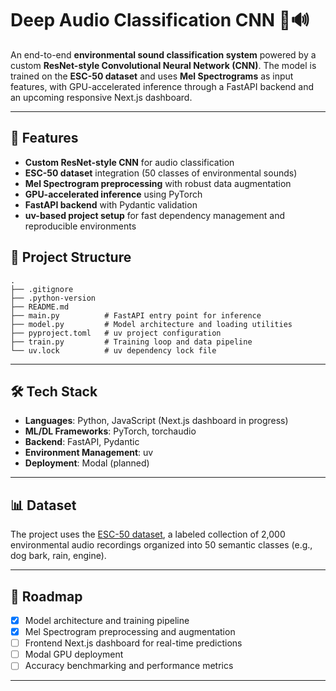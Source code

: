 # Deep Audio Classification CNN 🎵🔊

An end-to-end **environmental sound classification system** powered by a custom **ResNet-style Convolutional Neural Network (CNN)**. The model is trained on the **ESC-50 dataset** and uses **Mel Spectrograms** as input features, with GPU-accelerated inference through a FastAPI backend and an upcoming responsive Next.js dashboard.

---

## 🚀 Features
- **Custom ResNet-style CNN** for audio classification  
- **ESC-50 dataset** integration (50 classes of environmental sounds)  
- **Mel Spectrogram preprocessing** with robust data augmentation  
- **GPU-accelerated inference** using PyTorch  
- **FastAPI backend** with Pydantic validation  
- **uv-based project setup** for fast dependency management and reproducible environments  

## 📂 Project Structure
```
.
├── .gitignore
├── .python-version
├── README.md
├── main.py          # FastAPI entry point for inference
├── model.py         # Model architecture and loading utilities
├── pyproject.toml   # uv project configuration
├── train.py         # Training loop and data pipeline
└── uv.lock          # uv dependency lock file
```
---

## 🛠️ Tech Stack
- **Languages**: Python, JavaScript (Next.js dashboard in progress)  
- **ML/DL Frameworks**: PyTorch, torchaudio  
- **Backend**: FastAPI, Pydantic  
- **Environment Management**: uv  
- **Deployment**: Modal (planned)  

---

## 📊 Dataset
The project uses the [ESC-50 dataset](https://github.com/karoldvl/ESC-50), a labeled collection of 2,000 environmental audio recordings organized into 50 semantic classes (e.g., dog bark, rain, engine).  

---

## 📌 Roadmap
- [x] Model architecture and training pipeline  
- [x] Mel Spectrogram preprocessing and augmentation  
- [ ] Frontend Next.js dashboard for real-time predictions  
- [ ] Modal GPU deployment  
- [ ] Accuracy benchmarking and performance metrics  

---
